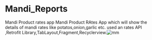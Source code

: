 # Mandi_Reports
Mandi Product rates app 
Mandi Product RAtes App which will show the details of mandi rates like potatos,onion,garlic etc.
used an rates API ,Retrofit Library,TabLayout,Fragment,Recyclerview.![mm](https://user-images.githubusercontent.com/82798816/174281301-37abf8ef-ec3c-4ebc-ab36-61f6a0b1fc69.png)


